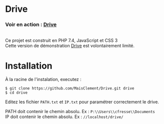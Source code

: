 # Drive

### Voir en action : [Drive](http://drive.hackernwar.com)
\
Ce projet est construit en PHP 7.4, JavaScript et CSS 3
\
Cette version de démonstration [Drive](http://drive.hackernwar.com) est volontairement limité. 

# Installation

À la racine de l'instalation, executez :

```$ git clone https://github.com/MaisClement/Drive.git drive```
\
```$ cd drive```

Editez les fichier `PATH.txt` et `IP.txt` pour paramétrer correctement le drive.

PATH doit contenir le chemin absolu. Ex : `P:\\Users\\cfresse\\Documents`
\
IP doit contenir le chemin absolu. Ex : `//localhost/drive/`